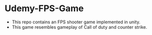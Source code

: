 # Udemy-FPS-Game

* This repo contains an FPS shooter game implemented in unity.
* This game resembles gameplay of Call of duty and counter strike.
